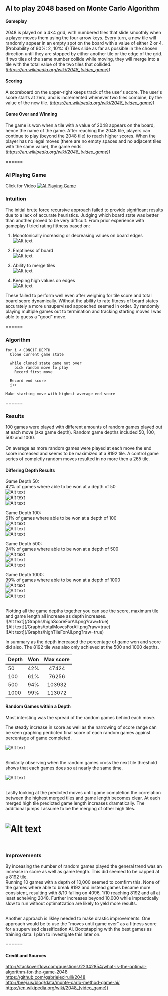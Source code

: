 ## AI to play 2048 based on Monte Carlo Algorithm
#### Gameplay
2048 is played on a 4×4 grid, with numbered tiles that slide smoothly when a player moves them using the four arrow keys. Every turn, a new tile will randomly appear in an empty spot on the board with a value of either 2 or 4. (Probability of 90%: 2, 10%: 4) Tiles slide as far as possible in the chosen direction until they are stopped by either another tile or the edge of the grid. If two tiles of the same number collide while moving, they will merge into a tile with the total value of the two tiles that collided. <i>(https://en.wikipedia.org/wiki/2048_(video_game))</i>

#### Scoring
A scoreboard on the upper-right keeps track of the user's score. The user's score starts at zero, and is incremented whenever two tiles combine, by the value of the new tile. <i>(https://en.wikipedia.org/wiki/2048_(video_game))</i>

#### Game Over and Winning
The game is won when a tile with a value of 2048 appears on the board, hence the name of the game. After reaching the 2048 tile, players can continue to play (beyond the 2048 tile) to reach higher scores. When the player has no legal moves (there are no empty spaces and no adjacent tiles with the same value), the game ends. <i>(https://en.wikipedia.org/wiki/2048_(video_game))</i>

======

### AI Playing Game
Click for Video
[![AI Playing Game](http://img.youtube.com/vi/2Bu7sx4e85E/0.jpg)](https://youtu.be/2Bu7sx4e85E "")

### Intuition
The initial brute force recursive approach failed to provide significant results due to a lack of accurate heuristics. Judging which board state was better than another proved to be very difficult. From prior experience with gameplay I tried rating fittness based on:

1. Monotonically increasing or decreasing values on board edges</br>
![Alt text](/Examples/mono.png?raw=true)

2. Emptiness of board</br>
![Alt text](/Examples/empty.png?raw=true)

3. Ability to merge tiles</br>
![Alt text](/Examples/merge.png?raw=true)

4. Keeping high values on edges</br>
![Alt text](/Examples/highsides.png?raw=true)

These failed to perform well even after weighing for tile score and total board score dynamically. Without the ability to rate fitness of board states accurately a more unsupervised appoached seemed in order. By randomly playing multiple games out to termination and tracking starting moves I was able to guess a "good" move.

======

### Algorithm
````
for i < CONGIF.DEPTH
  Clone current game state
  
  while cloned state game not over
    pick random move to play
    Record first move
  
  Record end score
  i++
  
Make starting move with highest average end score

````
======

### Results
100 games were played with different amounts of random games played out at each move (aka game depth). Random game depths included 50, 100, 500 and 1000.
</br>
</br>
On averege as more random games were played at each move the end score increased and seems to be maximized at a 8192 tile. A control game series of completly random moves resulted in no more then a 265 tile.

#### Differing Depth Results
Game Depth 50:</br>
42% of games where able to be won at a depth of 50</br>
![Alt text](/Graphs/totalScoreFor50.png?raw=true)</br>
![Alt text](/Graphs/totalMovesFor50.png?raw=true)</br>
![Alt text](/Graphs/highTileFor50.png?raw=true)</br>

Game Depth 100:</br>
61% of games where able to be won at a depth of 100</br>
![Alt text](/Graphs/totalScoreFor100.png?raw=true)</br>
![Alt text](/Graphs/totalMovesFor100.png?raw=true)</br>
![Alt text](/Graphs/highTileFor100.png?raw=true)</br>


Game Depth 500:</br>
94% of games where able to be won at a depth of 500</br>
![Alt text](/Graphs/totalScoreFor500.png?raw=true)</br>
![Alt text](/Graphs/totalMovesFor500.png?raw=true)</br>
![Alt text](/Graphs/highTileFor500.png?raw=true)</br>

Game Depth 1000:</br>
99% of games where able to be won at a depth of 1000</br>
![Alt text](/Graphs/totalScoreFor1000.png?raw=true)</br>
![Alt text](/Graphs/totalMovesFor1000.png?raw=true)</br>
![Alt text](/Graphs/highTileFor1000.png?raw=true)</br>

</br>
Plotting all the game depths together you can see the score, maximum tile and game length all increase as depth increases.</br>
![Alt text](/Graphs/highScoreForAll.png?raw=true)</br>
![Alt text](/Graphs/totalMovesForAll.png?raw=true)</br>
![Alt text](/Graphs/highTileForAll.png?raw=true)</br>


In summary as the depth increased the percentage of game won and score did also. The 8192 tile was also only achieved at the 500 and 1000 depths.

| Depth        	| Won           | Max score     |
| ------------- |:-------------:|:-------------:|
| 50	        | 42% 			| 47424			|
| 100     		| 61%      		| 76256			|
| 500 			| 94%   		| 103932		|
| 1000 			| 99%   		| 113072		|


#### Random Games within a Depth
Most intersting was the spread of the random games behind each move.</br>

The steady increase in score as well as the narrowing of score range can be seen graphing perdicted final score of each random games against percentage of game completed.</br>

![Alt text](/Graphs/scoreRangePerMovedepth1000.png?raw=true)</br>
</br>

Similarlly observing when the random games cross the next tile threshold shows that each games does so at nearly the same time.

![Alt text](/Graphs/highTilePerMovedepth1000.png?raw=true)</br>
</br>

Lastly looking at the predicted moves until game completion the correlation between the highest merged tiles and game length becomes clear. At each merged high tile predicted game length increases dramatically. The additional jumps I assume to be the merging of other high tiles.

![Alt text](/Graphs/moveRangePerMovedepth1000.png?raw=true)</br>
</br>
======

### Improvements
By inceasing the number of random games played the general trend was an increase in score as well as game length. This did seemed to be capped at a 8192 tile.</br>
Running 10 games with a depth of 10,000 seemed to comfirm this. None of the games where able to break 8192 and instead games became more consistent, resulting with 8/10 falling on 4096, 1/10 reaching 8192 and all at least acheiving 2048. Further increases beyond 10,000 while impractically slow to run without optimatzation are likely to yeld more results.
</br>

</br>
Another approach is likley needed to make drastic improvements. One approach would be to use the "moves until game over" as a fitness score for a supervised classification AI. Bootstapping with the best games as training data. I plan to investigate this later on.

======

#### Credit and Sources
http://stackoverflow.com/questions/22342854/what-is-the-optimal-algorithm-for-the-game-2048</br>
https://github.com/gabrielecirulli/2048</br>
http://beej.us/blog/data/monte-carlo-method-game-ai/</br>
https://en.wikipedia.org/wiki/2048_(video_game))
